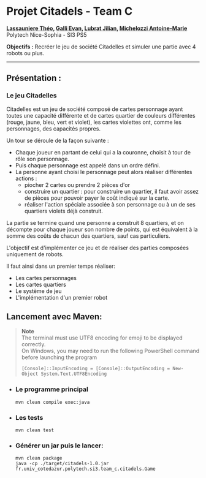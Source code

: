 # Projet Citadels - Team C

**[Lassauniere Théo](https://github.com/theoLassauniere), [Galli Evan](https://github.com/06Games),
[Lubrat Jilian](https://github.com/LubratJilian), [Michelozzi Antoine-Marie](https://github.com/mantoniu)**  
Polytech Nice-Sophia - SI3 PS5

**Objectifs :** Recréer le jeu de société Citadelles et simuler une partie avec 4 robots ou plus.

------------------------

## Présentation :

### Le jeu Citadelles

Citadelles est un jeu de société composé de cartes personnage ayant toutes une capacité différente 
et de cartes quartier de couleurs différentes (rouge, jaune, bleu, vert et violet), 
les cartes violettes ont, comme les personnages, des capacités propres. 

Un tour se déroule de la façon suivante :
* Chaque joueur en partant de celui qui a la couronne, choisit à tour de rôle son personnage. 
* Puis chaque personnage est appelé dans un ordre défini. 
* La personne ayant choisi le personnage peut alors réaliser différentes actions :
  * piocher 2 cartes ou prendre 2 pièces d'or
  * construire un quartier : pour construire un quartier, il faut avoir assez de pièces pour pouvoir payer le coût indiqué sur la carte. 
  * réaliser l'action spéciale associée à son personnage ou à un de ses quartiers violets déjà construit. 

La partie se termine quand une personne a construit 8 quartiers, et on décompte pour chaque joueur son nombre de points, 
qui est équivalent à la somme des coûts de chacun des quartiers, sauf cas particuliers.

L'objectif est d'implémenter ce jeu et de réaliser des parties composées uniquement de robots.

Il faut ainsi dans un premier temps réaliser:

- Les cartes personnages 
- Les cartes quartiers 
- Le système de jeu
- L'implémentation d'un premier robot

## Lancement avec Maven:

> **Note**  
> The terminal must use UTF8 encoding for emoji to be displayed correctly.  
> On Windows, you may need to run the following PowerShell command before launching the program
> ```pwsh
> [Console]::InputEncoding = [Console]::OutputEncoding = New-Object System.Text.UTF8Encoding
> ```

- ### Le programme principal

  ```
  mvn clean compile exec:java
  ```

- ### Les tests 

  ```
  mvn clean test
  ```

- ###  Générer un jar puis le lancer:

  ```
  mvn clean package
  java -cp ./target/citadels-1.0.jar fr.univ_cotedazur.polytech.si3.team_c.citadels.Game
  ```





